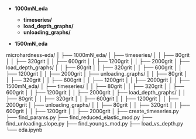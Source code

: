 - **1000mN_eda**
  - **timeseries/**
  - **load_depth_graphs/**
  - **unloading_graphs/**

- **1500mN_eda**


microhardness-eda/
│
├── 1000mN_eda/
│   ├── timeseries/
│   │   ├── 80grit
│   │   ├── 320grit
│   │   ├── 600grit
│   │   ├── 1200grit
│   │   ├── 2000grit
│   ├── load_depth_graphs/
│   │   ├── 80grit
│   │   ├── 320grit
│   │   ├── 600grit
│   │   ├── 1200grit
│   │   ├── 2000grit
│   ├── unloading_graphs/
│   │   ├── 80grit
│   │   ├── 320grit
│   │   ├── 600grit
│   │   ├── 1200grit
│   │   ├── 2000grit
│
│
├── 1500mN_eda/
│   ├── timeseries/
│   │   ├── 80grit
│   │   ├── 320grit
│   │   ├── 600grit
│   │   ├── 1200grit
│   │   ├── 2000grit
│   ├── load_depth_graphs/
│   │   ├── 80grit
│   │   ├── 320grit
│   │   ├── 600grit
│   │   ├── 1200grit
│   │   ├── 2000grit
│   ├── unloading_graphs/
│   │   ├── 80grit
│   │   ├── 320grit
│   │   ├── 600grit
│   │   ├── 1200grit
│   │   ├── 2000grit
│
├── create_timeseries.py
├── find_params.py
├── find_reduced_elastic_mod.py
├── find_unloading_slope.py
├── find_youngs_mod.py
├── load_vs_depth.py
└── eda.ipynb

